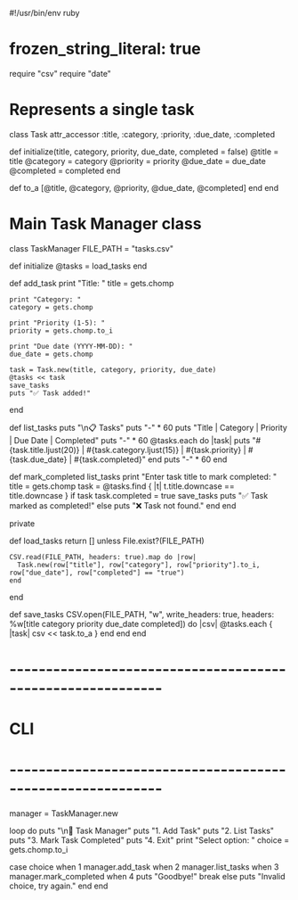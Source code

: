 #!/usr/bin/env ruby
# frozen_string_literal: true

require "csv"
require "date"

# Represents a single task
class Task
  attr_accessor :title, :category, :priority, :due_date, :completed

  def initialize(title, category, priority, due_date, completed = false)
    @title = title
    @category = category
    @priority = priority
    @due_date = due_date
    @completed = completed
  end

  def to_a
    [@title, @category, @priority, @due_date, @completed]
  end
end

# Main Task Manager class
class TaskManager
  FILE_PATH = "tasks.csv"

  def initialize
    @tasks = load_tasks
  end

  def add_task
    print "Title: "
    title = gets.chomp

    print "Category: "
    category = gets.chomp

    print "Priority (1-5): "
    priority = gets.chomp.to_i

    print "Due date (YYYY-MM-DD): "
    due_date = gets.chomp

    task = Task.new(title, category, priority, due_date)
    @tasks << task
    save_tasks
    puts "✅ Task added!"
  end

  def list_tasks
    puts "\n📋 Tasks"
    puts "-" * 60
    puts "Title                 | Category        | Priority | Due Date   | Completed"
    puts "-" * 60
    @tasks.each do |task|
      puts "#{task.title.ljust(20)} | #{task.category.ljust(15)} | #{task.priority}       | #{task.due_date} | #{task.completed}"
    end
    puts "-" * 60
  end

  def mark_completed
    list_tasks
    print "Enter task title to mark completed: "
    title = gets.chomp
    task = @tasks.find { |t| t.title.downcase == title.downcase }
    if task
      task.completed = true
      save_tasks
      puts "✅ Task marked as completed!"
    else
      puts "❌ Task not found."
    end
  end

  private

  def load_tasks
    return [] unless File.exist?(FILE_PATH)

    CSV.read(FILE_PATH, headers: true).map do |row|
      Task.new(row["title"], row["category"], row["priority"].to_i, row["due_date"], row["completed"] == "true")
    end
  end

  def save_tasks
    CSV.open(FILE_PATH, "w", write_headers: true, headers: %w[title category priority due_date completed]) do |csv|
      @tasks.each { |task| csv << task.to_a }
    end
  end
end

# -----------------------------------------------------------
# CLI
# -----------------------------------------------------------
manager = TaskManager.new

loop do
  puts "\n📝 Task Manager"
  puts "1. Add Task"
  puts "2. List Tasks"
  puts "3. Mark Task Completed"
  puts "4. Exit"
  print "Select option: "
  choice = gets.chomp.to_i

  case choice
  when 1
    manager.add_task
  when 2
    manager.list_tasks
  when 3
    manager.mark_completed
  when 4
    puts "Goodbye!"
    break
  else
    puts "Invalid choice, try again."
  end
end
